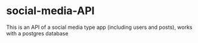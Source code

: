 # social-media-API
This is an  API of a social media type app (including users and posts), works with a postgres database
